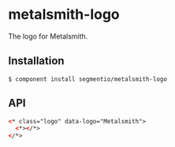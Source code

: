 
# metalsmith-logo

  The logo for Metalsmith.

## Installation

    $ component install segmentio/metalsmith-logo

## API

```html
<* class="logo" data-logo="Metalsmith">
  <*></*>
</*>
```
